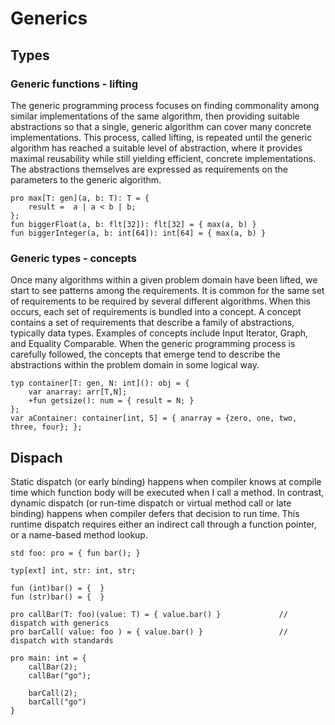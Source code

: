# Generics

## Types
### Generic functions - lifting

The generic programming process focuses on finding commonality among similar implementations of the same algorithm, then providing suitable abstractions so that a single, generic algorithm can cover many concrete implementations. This process, called lifting, is repeated until the generic algorithm has reached a suitable level of abstraction, where it provides maximal reusability while still yielding efficient, concrete implementations. The abstractions themselves are expressed as requirements on the parameters to the generic algorithm.


```
pro max[T: gen](a, b: T): T = {
	result =  a | a < b | b;
};
fun biggerFloat(a, b: flt[32]): flt[32] = { max(a, b) }
fun biggerInteger(a, b: int[64]): int[64] = { max(a, b) }
```

### Generic types - concepts

Once many algorithms within a given problem domain have been lifted, we start to see patterns among the requirements. It is common for the same set of requirements to be required by several different algorithms. When this occurs, each set of requirements is bundled into a concept. A concept contains a set of requirements that describe a family of abstractions, typically data types. Examples of concepts include Input Iterator, Graph, and Equality Comparable. When the generic programming process is carefully followed, the concepts that emerge tend to describe the abstractions within the problem domain in some logical way.

```
typ container[T: gen, N: int](): obj = {
	var anarray: arr[T,N];
	+fun getsize(): num = { result = N; }
};
var aContainer: container[int, 5] = { anarray = {zero, one, two, three, four}; };
```

## Dispach

Static dispatch (or early binding) happens when compiler knows at compile time which function body will be executed when I call a method. In contrast, dynamic dispatch (or run-time dispatch or virtual method call or late binding) happens when compiler defers that decision to run time. This runtime dispatch requires either an indirect call through a function pointer, or a name-based method lookup.

```
std foo: pro = { fun bar(); }

typ[ext] int, str: int, str;

fun (int)bar() = {  }
fun (str)bar() = {  }

pro callBar(T: foo)(value: T) = { value.bar() }             // dispatch with generics
pro barCall( value: foo ) = { value.bar() }                 // dispatch with standards

pro main: int = {
    callBar(2);
    callBar("go");

    barCall(2);
    barCall("go")
}
```
